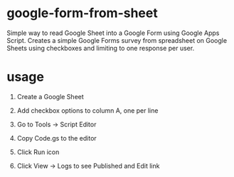 # google-form-from-sheet
Simple way to read Google Sheet into a Google Form using Google Apps Script.  Creates a simple Google Forms survey from spreadsheet on Google Sheets using checkboxes and limiting to one response per user.

# usage
1) Create a Google Sheet

2) Add checkbox options to column A, one per line

3) Go to Tools -> Script Editor

4) Copy Code.gs to the editor

5) Click Run icon

6) Click View -> Logs to see Published and Edit link
